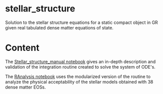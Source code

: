 # stellar_structure
Solution to the stellar structure equations for a static compact object in GR given real tabulated dense matter equations of state.
# Content
The [Stellar_structure_manual notebook](https://nbviewer.jupyter.org/github/DavidRamosSal/stellar_structure/blob/master/Static_structure_manual.ipynb) gives an in-depth description and validation of the integration routine created to solve the system of ODE's.

The [RAnalysis notebook](...) uses the modularized version of the routine to analyze the physical acceptability of the stellar models obtained with 38 dense matter EOSs. 
 
<!--The following calculations can be found in the [stellar_structure_manual notebook](https://nbviewer.jupyter.org/github/DavidRamosSal/stellar_structure/blob/master/Static_structure_manual.ipynb):
* Interpolation of EOS
* Numerical solution to the TOV equations
* Numerical derivatives of density and pressure profiles
* M-R and M-rho_c diagrams
--->
<!--- Extra material and ongoing calculations can be found in the older notebooks folder. --->
